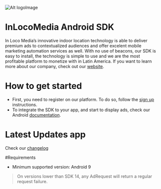 ![Alt logoImage][logo]

InLocoMedia Android SDK
===
In Loco Media’s innovative indoor location technology is able to deliver premium ads to contextualized audiences and offer excelent mobile marketing automation services as well.
With no use of beacons, our SDK is easy to install, the technology is simple to use and we are the most profitable platform to monetize with in Latin America. If you want to learn more about our company, check out our [website].

How to get started
===
- First, you need to register on our platform. To do so, follow the [sign up][signup] instructions.
- To integrate the SDK to your app, and start to display ads, check our Android [documentation].

Latest Updates
app
===
Check our [changelog]

#Requirements

* Minimum supported version: Android 9

> On versions lower than SDK 14, any AdRequest will return a regular request failure.

[docs]: http://docs.inlocomedia.com/docs/android
[signup]: http://docs.inlocomedia.com/docs/sign-up
[changelog]: https://github.com/In-Loco-Media/inlocomedia-android-sdk/blob/master/CHANGELOG.md
[website]: http://www.inlocomedia.com/
[logo]: https://s3.amazonaws.com/mobile-api/Android/v2/Documentation/Logo+Black.png
[documentation]: http://docs.inlocomedia.com/docs/android
